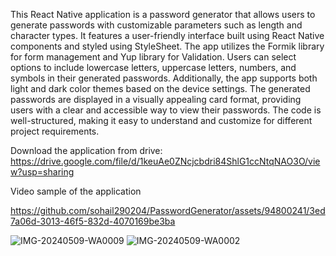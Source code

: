 This React Native application is a password generator that allows users to generate passwords with customizable parameters such as length and character types. It features a user-friendly interface built using React Native components and styled using StyleSheet. The app utilizes the Formik library for form management and Yup library for Validation. Users can select options to include lowercase letters, uppercase letters, numbers, and symbols in their generated passwords. Additionally, the app supports both light and dark color themes based on the device settings. The generated passwords are displayed in a visually appealing card format, providing users with a clear and accessible way to view their passwords. The code is well-structured, making it easy to understand and customize for different project requirements.

Download the application from drive:
https://drive.google.com/file/d/1keuAe0ZNcjcbdri84ShlG1ccNtqNAO3O/view?usp=sharing

Video sample of the application

https://github.com/sohail290204/PasswordGenerator/assets/94800241/3ed7a06d-3013-46f5-832d-4070169be3ba

![IMG-20240509-WA0009](https://github.com/sohail290204/PasswordGenerator/assets/94800241/fa05bd20-4c0b-457a-87c6-e822249b1087)
![IMG-20240509-WA0002](https://github.com/sohail290204/PasswordGenerator/assets/94800241/8ab2d322-0daf-41cd-8b09-53e87dec817f)



